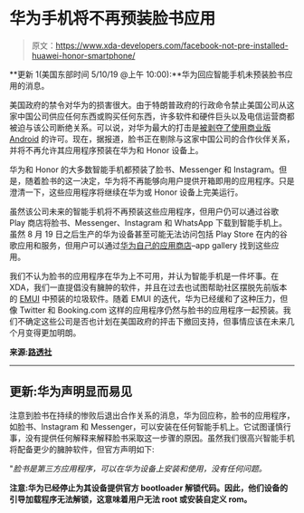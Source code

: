 # 华为手机将不再预装脸书应用

> 原文：<https://www.xda-developers.com/facebook-not-pre-installed-huawei-honor-smartphone/>

**更新 1(美国东部时间 5/10/19 @上午 10:00):**华为回应智能手机未预装脸书应用的消息。

美国政府的禁令对华为的损害很大。由于特朗普政府的行政命令禁止美国公司从这家中国公司供应任何东西或购买任何东西，许多软件和硬件巨头以及电信运营商都被迫与该公司断绝关系。可以说，对华为最大的打击是[被剥夺了使用商业版 Android](https://www.xda-developers.com/google-revoke-huawei-android-ban-blacklist/) 的许可。现在，据报道，脸书正在剔除与这家中国公司的合作伙伴关系，并将不再允许其应用程序预装在华为和 Honor 设备上。

华为和 Honor 的大多数智能手机都预装了脸书、Messenger 和 Instagram。但是，随着脸书的这一决定，华为将不再能够向用户提供开箱即用的应用程序。只是澄清一下，这些应用程序将继续在华为或 Honor 设备上完美运行。

虽然该公司未来的智能手机将不再预装这些应用程序，但用户仍可以通过谷歌 Play 商店将脸书、Messenger、Instagram 和 WhatsApp 下载到智能手机上。虽然 8 月 19 日之后生产的华为设备甚至可能无法访问包括 Play Store 在内的谷歌应用和服务，但用户可以通过[华为自己的应用商店](https://www.xda-developers.com/huawei-replace-google-play-store-aptoide-appgallery/)–app gallery 找到这些应用。

我们不认为脸书的应用程序在华为上不可用，并认为智能手机是一件坏事。在 XDA，我们一直提倡没有臃肿的软件，并且在过去也试图帮助社区摆脱先前版本的 [EMUI](https://www.xda-developers.com/emui-9-review-design-behavior-huawei-honor-android-pie/) 中预装的垃圾软件。随着 EMUI 的迭代，华为已经缓和了这种压力，但像 Twitter 和 Booking.com 这样的应用程序仍然与脸书的应用程序一起预装。我们不确定这些公司是否也计划在美国政府的抨击下撤回支持，但事情应该在未来几个月变得更加明朗。

**来源:[路透社](https://www.reuters.com/article/us-huawei-tech-usa-facebook-exclusive/exclusive-facebook-suspends-app-pre-installs-on-huawei-phones-idUSKCN1T80D7)**

* * *

## 更新:华为声明显而易见

注意到脸书在持续的惨败后退出合作关系的消息，华为回应称，脸书的应用程序，如脸书、Instagram 和 Messenger，可以安装在任何智能手机上。它试图谨慎行事，没有提供任何解释来解释脸书采取这一步骤的原因。虽然我们很高兴智能手机将配备更少的臃肿软件，但官方声明如下:

"*脸书是第三方应用程序，可以在华为设备上安装和使用，没有任何问题。*

**注意:华为已经停止为其设备提供官方 bootloader 解锁代码。因此，他们设备的引导加载程序无法解锁，这意味着用户无法 root 或安装自定义 rom。**